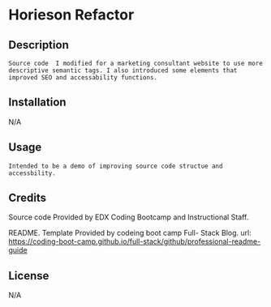 # Horieson Refactor

## Description

    Source code  I modified for a marketing consultant website to use more descriptive semantic tags. I also introduced some elements that improved SEO and accessability functions.



## Installation
N/A

## Usage
    Intended to be a demo of improving source code structue and accessbility.


## Credits

Source code Provided by EDX Coding Bootcamp and Instructional Staff.

README. Template Provided by codeing boot camp Full- Stack Blog. url: https://coding-boot-camp.github.io/full-stack/github/professional-readme-guide


## License

N/A
